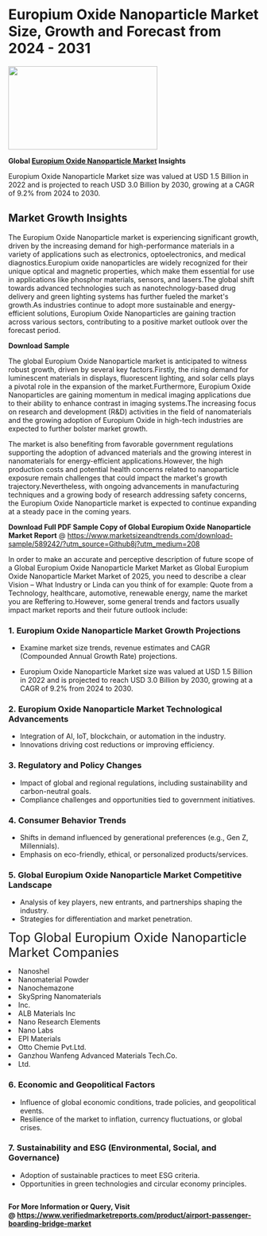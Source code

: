 <H1>Europium Oxide Nanoparticle Market Size, Growth and Forecast from 2024 - 2031</H1><img class="aligncenter size-medium wp-image-584254" src="https://thirdeyenews.in/wp-content/uploads/2024/09/Global-Market-Research-300x168.jpeg" alt="" width="300" height="168" /><p><strong>Global&nbsp;<a href="https://www.marketsizeandtrends.com/download-sample/589242/?utm_source=Github8j?utm_medium=208">Europium Oxide Nanoparticle Market</a> Insights</strong></p><p>Europium Oxide Nanoparticle Market size was valued at USD 1.5 Billion in 2022 and is projected to reach USD 3.0 Billion by 2030, growing at a CAGR of 9.2% from 2024 to 2030.</p><p><h2>Market Growth Insights</h2> <p>The Europium Oxide Nanoparticle market is experiencing significant growth, driven by the increasing demand for high-performance materials in a variety of applications such as electronics, optoelectronics, and medical diagnostics.Europium oxide nanoparticles are widely recognized for their unique optical and magnetic properties, which make them essential for use in applications like phosphor materials, sensors, and lasers.The global shift towards advanced technologies such as nanotechnology-based drug delivery and green lighting systems has further fueled the market's growth.As industries continue to adopt more sustainable and energy-efficient solutions, Europium Oxide Nanoparticles are gaining traction across various sectors, contributing to a positive market outlook over the forecast period.</p> <p><strong>Download Sample</strong></p> <p>The global Europium Oxide Nanoparticle market is anticipated to witness robust growth, driven by several key factors.Firstly, the rising demand for luminescent materials in displays, fluorescent lighting, and solar cells plays a pivotal role in the expansion of the market.Furthermore, Europium Oxide Nanoparticles are gaining momentum in medical imaging applications due to their ability to enhance contrast in imaging systems.The increasing focus on research and development (R&D) activities in the field of nanomaterials and the growing adoption of Europium Oxide in high-tech industries are expected to further bolster market growth.</p> <p>The market is also benefiting from favorable government regulations supporting the adoption of advanced materials and the growing interest in nanomaterials for energy-efficient applications.However, the high production costs and potential health concerns related to nanoparticle exposure remain challenges that could impact the market's growth trajectory.Nevertheless, with ongoing advancements in manufacturing techniques and a growing body of research addressing safety concerns, the Europium Oxide Nanoparticle market is expected to continue expanding at a steady pace in the coming years.</p> <p><span class=""><strong>Download Full PDF Sample Copy of Global Europium Oxide Nanoparticle Market Report</strong> @ <a href="https://www.marketsizeandtrends.com/download-sample/589242/?utm_source=Github8j?utm_medium=208" target="_blank">https://www.marketsizeandtrends.com/download-sample/589242/?utm_source=Github8j?utm_medium=208</a></span></p><p>In order to make an accurate and perceptive description of future scope of a Global&nbsp;Europium Oxide Nanoparticle Market Market as Global&nbsp;Europium Oxide Nanoparticle Market Market of 2025, you need to describe a clear Vision &ndash; What Industry or Linda can you think of for example: Quote from a Technology, healthcare, automotive, renewable energy, name the market you are Reffering to.However, some general trends and factors usually impact market reports and their future outlook include:</p><h3>1.&nbsp;<strong>Europium Oxide Nanoparticle Market Growth Projections</strong></h3><ul><li>Examine market size trends, revenue estimates and CAGR (Compounded Annual Growth Rate) projections.</li><li><p>Europium Oxide Nanoparticle Market size was valued at USD 1.5 Billion in 2022 and is projected to reach USD 3.0 Billion by 2030, growing at a CAGR of 9.2% from 2024 to 2030.</p></li></ul><h3>2.&nbsp;<strong>Europium Oxide Nanoparticle Market Technological Advancements</strong></h3><ul><li>Integration of AI, IoT, blockchain, or automation in the industry.</li><li>Innovations driving cost reductions or improving efficiency.</li></ul><h3>3.&nbsp;<strong>Regulatory and Policy Changes</strong></h3><ul><li>Impact of global and regional regulations, including sustainability and carbon-neutral goals.</li><li>Compliance challenges and opportunities tied to government initiatives.</li></ul><h3>4.&nbsp;<strong>Consumer Behavior Trends</strong></h3><ul><li>Shifts in demand influenced by generational preferences (e.g., Gen Z, Millennials).</li><li>Emphasis on eco-friendly, ethical, or personalized products/services.</li></ul><h3>5.&nbsp;<strong>Global Europium Oxide Nanoparticle Market Competitive Landscape</strong></h3><ul><li>Analysis of key players, new entrants, and partnerships shaping the industry.</li><li>Strategies for differentiation and market penetration.</li></ul><p data-pm-slice="1 1 []"><span style="color: inherit; font-family: inherit; font-size: 25px;">Top Global Europium Oxide Nanoparticle Market Companies</span></p><div class="" data-test-id=""><p><li>Nanoshel</li><li> Nanomaterial Powder</li><li> Nanochemazone</li><li> SkySpring Nanomaterials</li><li> Inc.</li><li> ALB Materials Inc</li><li> Nano Research Elements</li><li> Nano Labs</li><li> EPI Materials</li><li> Otto Chemie Pvt.Ltd.</li><li> Ganzhou Wanfeng Advanced Materials Tech.Co.</li><li> Ltd.</li></p></div><h3>6.&nbsp;<strong>Economic and Geopolitical Factors</strong></h3><ul><li>Influence of global economic conditions, trade policies, and geopolitical events.</li><li>Resilience of the market to inflation, currency fluctuations, or global crises.</li></ul><h3>7.&nbsp;<strong>Sustainability and ESG (Environmental, Social, and Governance)</strong></h3><ul><li>Adoption of sustainable practices to meet ESG criteria.</li><li>Opportunities in green technologies and circular economy principles.</li></ul><h2><strong style="font-size: 14px;">For More Information or Query, Visit @&nbsp;</strong><a style="background-color: #ffffff; font-size: 14px;" href="https://www.marketsizeandtrends.com/report/europium-oxide-nanoparticle-market/" target="_blank">https://www.verifiedmarketreports.com/product/airport-passenger-boarding-bridge-market</a></h2>
